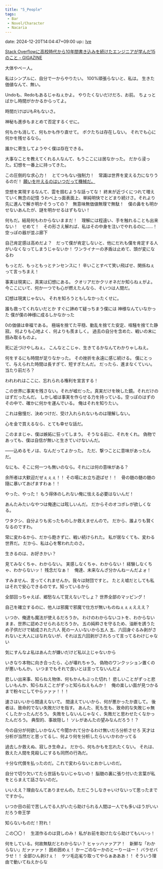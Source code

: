 ```yaml
---
title: "5_People"
tags:
 - Bar
 - Novel/Character
 - Nacaria
---
```


date: 2024-12-20T14:04:47+09:00
up:: [Ive](Ive.md)

[Stack Overflowに高校時代から10年間書き込みを続けたエンジニアが学んだ15のこと - GIGAZINE](https://gigazine.net/news/20191231-stack-overflow-fifteen-things/)




大体やベー人。

私はシンプルに、自分で一からやりたい。
100%頑張らないと、私は。
生きた価値なんて、無い。


Undoも、Redoもあるじゃねぇかよ。
やりたくないだけだろ、お前。
ちょっとばかし時間がかかるからってよ。

時間だけはUもRもないさ。

神秘も進歩もまとめて否定するくせに。


何もかも消して、何もかも作り直せて。
ボクたちは存在しない。
それでも心に何かを残せるなら。

誰かに寄生してようやく僕は存在できる。

大事なことを教えてくれる人なんて、もうここには居なかった。
だから浸った。幻想を一番上に持ってきた。

この圧倒的な求心力！　とてつもない強制力！　常識は世界を変える力になりうるのだ！
[願いを叶えるのはいつだって機械だ。](../../../願いを叶えるのはいつだって機械だ。.md)

空想を実現するなんて、雲を掴むような話ってな！
終末が近づくにつれて増えていく無念の記憶
うわべ上っ面表面上、単純明快でとどまり続けさ。それより先に進んで解き明かそうっての？　無意味無価値無理で無駄！　僕の鼻をも明かせないあんたが、謎を明かせるはずもない！

何もだ。結局何もわからないままだ！　理解には程遠い、手を触れることも出来ない！　せめて！　その形さえ解れば、私はその中身を注いでやれるのに……！
空っぽの器が並ぶ廊下

自己肯定感は高めだよ？　だって僕が肯定しないと、他にだれも僕を肯定する人がいなくなってしまうじゃないか！
ワンライナーの矛盾は止めて、頭が変になるわ

もっとだ、もっともっとナンセンスに！
辛いことすべて笑い飛ばせ、関係ねぇって言っちまえ！

事実は現実に、真実は幻想にある。
クオリアだかクリオネだか知らねぇがよ。
今ここにいて、何か一つでも心が燃えたんなら、そいつは人間だ。

幻想は現実じゃない。
それを知ろうともしなかったくせに。


誰も救ってくれないだとか
すぐに諦めて疑っちまう僕には
神様なんていなかった
僕が僕の神様に成るしかなかった

0の価値は幸福である。
極端を捨てた平穏、動乱を捨てた安定、喧騒を捨てた静寂。
何よりも心地よく、何よりも羨ましく。
過去の自分を含めた、戦いの末に掴み取るものよ。

死に近づけやしねぇ。
こんなとこじゃ、生きてるかなんてわかりゃしねえ。

何をするにも時間が足りなかった。
その挫折を永遠に感じ続ける。
僕にとって、与えられた時間は長すぎて、短すぎたんだ。
だったら、進まなくていい。当たり前だろ？

われわれはここに、忘れられる権利を宣言する！

この世界に事実を残さない。それが嘘だった。真実だけを映した鏡。それだけのはずだったんだ。
しかし嘘は事実を作らせる力を持っている。空っぽのはずのその中で、確かに何かを運んでいる。
俺はそれを知りたい。

これは傲慢だ、決めつけだ、受け入れられないものは理解しない。

心を金で買えるなら、とても幸せな話だ。

このままじゃ、僕は嫉妬に狂ってしまう。
そうなる前に、それをくれ。
偽物であっても、僕は自信が無いと生きていけないんだ。

――込めるモノは、なんだってよかった。
ただ、撃つことに意味があったんだ。


なにも、そこに何一つも無いのなら。それには何の意味がある？

余所者は大歓迎だぜぇぇぇ！！
その場にお立ち遊ばせ！！　骨の髄の髄の髄の隨に暴いてあげますわぁ！！

やった、やった！
もう得体のしれない俺に怯える必要はないんだ！

あんたみたいなやつは俺達には眩しいんだ。
だからそのオコボレが欲しくなる。

ワタクシ、自分よりも劣ったものしか救えませんので。
だから、誰よりも賢くなるのですわ。

常に変わるから、だから飽きずに、戦い続けられた。
私が居なくても、変わる世界だ。
だから、私は心を奪われたのさ。

生きるのは、お好きかい？

見てみなくちゃ、わからない。
実感しなくちゃ、わからない！
経験しなくちゃ、わからないッ！
残念だなぁ！　俺達、未来なんざ分かんねーんだよォ！

すみません、言ってくれませんか。我々は財団ですと。
たとえ嘘だとしても私はそれで安心できるのです。知っているから

全部回っちゃえば、郷愁なんて覚えないでしょ？
世界全部のマッピング！

自己を確立するのに、他人は邪魔で邪魔で仕方が無いものねぇぇぇえええ？

いつか、俺達も魔法が使えるだろうか。
わけのわからないコトを、わからないまま、世界に認めさせられるだろうか。
五の純粋さを守るため、油断を誘うため子供だけで結成された六人
死の一人いないから五人
五、六回身ぐるみ剥がされないと大人にはなれないが、それは五六回剥がされろって言ってるわけじゃない

気にすんなよ私はあんたが嫌いだけど私以上じゃないから

いきなり本物に向き合ったら、心が壊れちゃう。
偽物のワンクッション置くのが悪いもんか。
いつまでもそれで良いとは言ってないんだよ

悲しい出来事、知らねえ物体、何もかんもぶった切れ！
悲しいことがずっと悲しいもんか、知らねえことがずっと知らねえもんか！　俺の楽しい面が見つかるまで粉々にしてやらァァァ！！！

速さはいいから間違えないで。
間違えていいから、何が悪かったか直して。
後者は、致命的でない失敗だけを指す。
あんた、死も生も、致命的な失敗じゃ無くしたかったんだろう。
失敗をしないんじゃなく、失敗だと思わせたくなかったんだろう。
典型的、事故隠し！
ソレがあんたの望みなんだろう！？

今の自分が何欲しいかなんて今聞かれて分かるわけ無いだろ分析させろ
天才は分析が当然だと思ってるし、何より何を分析したらいいかわかってる

過去しか救えぬ、寂しき生命よ。
だから、何もかもを忘れたくない。
それは、救えた人間を見殺しにするも同然の行為だ。

十分な代償を払ったのだ。これで変わらないとおかしいのだ。

自分で切り欠いてたら世話もないじゃないの！
脳髄の裏に張り付いた言葉が私をとらまえて話さないのだ。

いいええ？理由なんてありませんの。ただこうしなきゃいけないって思ったまでですから。

いつか目の前で苦しんでる人がいたら助けられる人間は一人でも多いほうがいいだろう帝王学

知らないものだ！狩れ！

この〇〇！　生涯作るのは貸しのみ！
私がお前を助けたなら助けてもいいっ！

何をしている。何故無駄だとわからない？
ヒャッハァァアア！　新鮮な「わからない」だァァァァ！
囲め囲めぇ！
かーごのなーかのとーりーはー！
バラせバラせ！！
全部ひん剥けぇ！　ケツ毛迄毟り取ってやらぁあああ！！
そういう理由で動いてねえからな